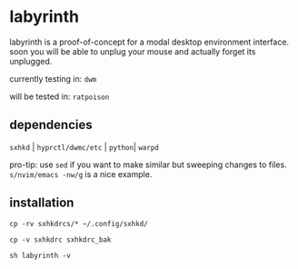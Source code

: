 # labyrinth
labyrinth is a proof-of-concept for a modal desktop environment interface. soon you will be able to unplug your mouse and actually forget its unplugged.   

currently testing in: `dwm`

will be tested in: `ratpoison`

## dependencies

`sxhkd` |
`hyprctl/dwmc/etc` |
`python`| 
`warpd` 

pro-tip: use `sed` if you want to make similar but sweeping changes to files. `s/nvim/emacs -nw/g` is a nice example. 

## installation

`cp -rv sxhkdrcs/* ~/.config/sxhkd/` 

`cp -v sxhkdrc sxhkdrc_bak`

`sh labyrinth -v`